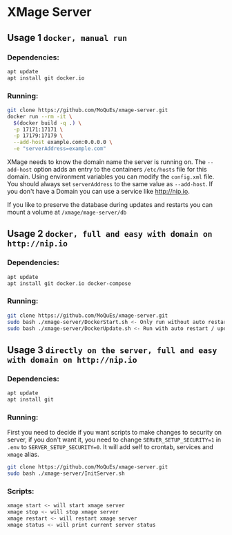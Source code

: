 # XMage Server

## Usage 1 `docker, manual run`
### Dependencies:
```bash
apt update
apt install git docker.io
```

### Running:
```bash
git clone https://github.com/MoQuEs/xmage-server.git
docker run --rm -it \
  $(docker build -q .) \
  -p 17171:17171 \
  -p 17179:17179 \
  --add-host example.com:0.0.0.0 \
  -e "serverAddress=example.com"
```

XMage needs to know the domain name the server is running on. The `--add-host` option adds an entry to the containers `/etc/hosts` file for this domain. 
Using environment variables you can modify the `config.xml` file.
You should always set `serverAddress` to the same value as `--add-host`.
If you don't have a Domain you can use a service like http://nip.io.

If you like to preserve the database during updates and restarts you can mount a volume at `/xmage/mage-server/db`

## Usage 2 `docker, full and easy with domain on http://nip.io`
### Dependencies:
```bash
apt update
apt install git docker.io docker-compose
```

### Running:
```bash
git clone https://github.com/MoQuEs/xmage-server.git
sudo bash ./xmage-server/DockerStart.sh <- Only run without auto restart / update
sudo bash ./xmage-server/DockerUpdate.sh <- Run with auto restart / update
```

## Usage 3 `directly on the server, full and easy with domain on http://nip.io`
### Dependencies:
```bash
apt update
apt install git
```

### Running:
First you need to decide if you want scripts to make changes to security on server, if you don't want it, you need to change `SERVER_SETUP_SECURITY=1` in `.env` to `SERVER_SETUP_SECURITY=0`.
It will add self to crontab, services and `xmage` alias.
```bash
git clone https://github.com/MoQuEs/xmage-server.git
sudo bash ./xmage-server/InitServer.sh
```

### Scripts:
```bash
xmage start <- will start xmage server
xmage stop <- will stop xmage server
xmage restart <- will restart xmage server
xmage status <- will print current server status
```
